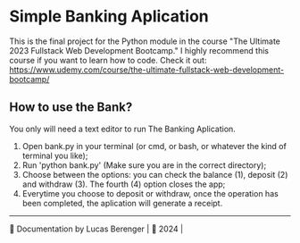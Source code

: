 # Simple Banking Aplication

This is the final project for the Python module in the course "The Ultimate 2023 Fullstack Web Development Bootcamp."
I highly recommend this course if you want to learn how to code. Check it out: https://www.udemy.com/course/the-ultimate-fullstack-web-development-bootcamp/

## How to use the Bank?

You only will need a text editor to run The Banking Aplication.

1. Open bank.py in your terminal (or cmd, or bash, or whatever the kind of terminal you like);
2. Run 'python bank.py' (Make sure you are in the correct directory);
3. Choose between the options: you can check the balance (1), deposit (2) and withdraw (3). The fourth (4) option closes the app;
4. Everytime you choose to deposit or withdraw, once the operation has been completed, the aplication will generate a receipt.

---

📝 Documentation by Lucas Berenger | 📆 2024 |
